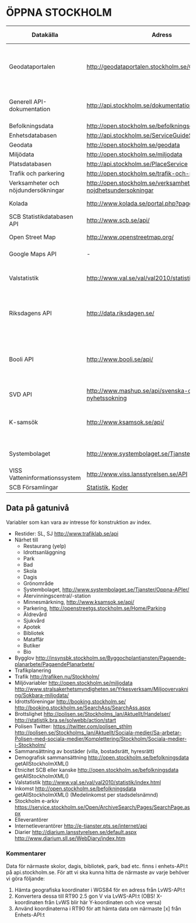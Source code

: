 ÖPPNA STOCKHOLM
===============

 Datakälla | Adress | R-Paket / exempel | Kommentar 
--------|------|-----|-------|
Geodataportalen | http://geodataportalen.stockholm.se/Geodataportalen/ | - | Metadata för ett stort antal API:er och andra källor från Open Stockholm
Generell API-dokumentation | http://api.stockholm.se/dokumentation/ | - | Länkar och dokumentation för flera API-tjänster
Befolkningsdata | http://open.stockholm.se/befolkningsdata | - | -
Enhetsdatabasen | http://api.stockholm.se/ServiceGuideService | - | -
Geodata | http://open.stockholm.se/geodata | LvWS | -
Miljödata | http://open.stockholm.se/miljodata | - | - 
Platsdatabasen | http://api.stockholm.se/PlaceService | - | -
Trafik och parkering | http://open.stockholm.se/trafik-och-parkering | - | -
Verksamheter och nöjdundersökningar | http://open.stockholm.se/verksamheter-och-nojdhetsundersokningar | - | -
Kolada | http://www.kolada.se/portal.php?page=index/api | - | Kommun, landsting
SCB Statistikdatabasen API | http://www.scb.se/api/ | [rSCB](https://github.com/LCHansson/rSCB) | -
Open Street Map | http://www.openstreetmap.org/ | [OpenStreetMap](http://cran.r-project.org/web/packages/OpenStreetMap/index.html), [ggmap](http://cran.r-project.org/web/packages/ggmap/index.html) | -
Google Maps API | - | [RgoogleMaps](http://cran.r-project.org/web/packages/RgoogleMaps/index.html), [ggmap](http://cran.r-project.org/web/packages/ggmap/index.html) | -
Valstatistik | http://www.val.se/val/val2010/statistik/ | - | Ledamöter, valresultat, kommun, landsting etc. 
Riksdagens API | http://data.riksdagen.se/ | [Lite kod](https://github.com/SwedishPensionsAgency/r-for-nyborjare/blob/master/code/swedish-parliament.R) | Dokument, ledamöter, voteringar, anföranden, etc.
Booli API | http://www.booli.se/api/ | [Request (sålda)](http://www.booli.se/api/explorer#/sold?q=göteborg) | Orimliga villkor - blir svårt att använda. Innehåller bostäder: gata, bild, slutpris, etc.
SVD API | http://www.mashup.se/api/svenska-dagbladet-api-nyhetssokning | - | Sök artiklar, json
K-samsök | http://www.ksamsok.se/api/ | - | Fornminnen, historisk/k-märkt bebyggelse, etc.
Systembolaget | http://www.systembolaget.se/Tjanster/Oppna-APIer/ | - | Butiker: adress, coordinat
VISS Vatteninformationssystem | http://www.viss.lansstyrelsen.se/API | - | -
SCB Församlingar | [Statistik](http://www.scb.se/sv_/Hitta-statistik/Statistik-efter-amne/Befolkning/Befolkningens-sammansattning/Befolkningsstatistik/25788/25795/), [Koder](http://www.scb.se/sv_/Hitta-statistik/Regional-statistik-och-kartor/Regionala-indelningar/Forsamlingar/) | - | -


## Data på gatunivå

Variabler som kan vara av intresse för konstruktion av index.

- Restider: SL, SJ http://www.trafiklab.se/api
- Närhet till
    - Restaurang (yelp)
    - Idrottsanläggning
    - Park
    - Bad
    - Skola
    - Dagis
    - Grönområde
    - Systembolaget, http://www.systembolaget.se/Tjanster/Oppna-APIer/
    - Återvinningscentral/-station
    - Minnesmärkning, http://www.ksamsok.se/api/
    - Parkering, http://openstreetgs.stockholm.se/Home/Parking
    - Äldrevård
    - Sjukvård
    - Apotek
    - Bibliotek
    - Mataffär
    - Butiker
    - Bio
- Bygglov http://insynsbk.stockholm.se/Byggochplantjansten/Pagaende-planarbete/PagaendePlanarbete/
- Trafikplanering 
- Trafik http://trafiken.nu/Stockholm/
- Miljövariabler http://open.stockholm.se/miljodata http://www.stralsakerhetsmyndigheten.se/Yrkesverksam/Miljoovervakning/Sokbara-miljodata/
- Idrottsföreningar http://booking.stockholm.se/ http://booking.stockholm.se/SearchAss/SearchAss.aspx
- Brottslighet http://polisen.se/Stockholms_lan/Aktuellt/Handelser/ http://statistik.bra.se/solwebb/action/start
- Polisen Twitter: https://twitter.com/polisen_sthlm http://polisen.se/Stockholms_lan/Aktuellt/Sociala-medier/Sa-arbetar-Polisen-med-sociala-medier/Komplettering/Stockholm/Sociala-medier-i-Stockholm/ 
- Sammansättning av bostäder (villa, bostadsrätt, hyresrätt)
- Demografisk sammansättning http://open.stockholm.se/befolkningsdata getAllStockholmXML()
- Etnicitet SCB eller kanske http://open.stockholm.se/befolkningsdata getAllStockholmXML()
- Valstatistik http://www.val.se/val/val2010/statistik/index.html
- Inkomst http://open.stockholm.se/befolkningsdata getAllStockholmXML() (Medelinkomst per stadsdelsnämnd)
- Stockholm e-arkiv https://service.stockholm.se/Open/ArchiveSearch/Pages/SearchPage.aspx
- Elleverantörer
- Internetleverantörer http://e-tjanster.pts.se/internet/api
- Diarier http://diarium.lansstyrelsen.se/default.aspx http://www.diarium.sll.se/WebDiary/index.htm

### Kommentarer
Data för närmaste skolor, dagis, bibliotek, park, bad etc. finns i enhets-API:t på api.stockholm.se. För att vi ska kunna hitta de närmaste av varje behöver vi göra följande:
1. Hämta geografiska koordinater i WGS84 för en adress från LvWS-API:t
2. Konvertera dessa till RT90 2.5 gon V via LvWS-API:t (OBS! X-koordinaten från LvWS blir här Y-koordinaten och vice versa)
3. Använd koordinaterna i RT90 för att hämta data om närmaste [x] från Enhets-API:t